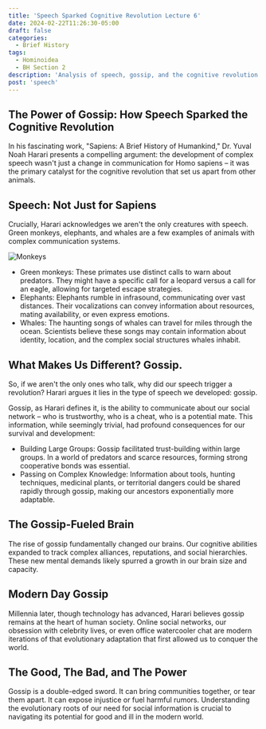 ```yaml
---
title: 'Speech Sparked Cognitive Revolution Lecture 6'
date: 2024-02-22T11:26:30-05:00
draft: false
categories:
  - Brief History
tags:
  - Hominoidea
  - BH Section 2
description: 'Analysis of speech, gossip, and the cognitive revolution'
post: 'speech'
---
```


## The Power of Gossip: How Speech Sparked the Cognitive Revolution

In his fascinating work, "Sapiens: A Brief History of Humankind," Dr. Yuval Noah Harari presents a compelling argument: the development of complex speech wasn't just a change in communication for Homo sapiens – it was the primary catalyst for the cognitive revolution that set us apart from other animals.

## Speech: Not Just for Sapiens

Crucially, Harari acknowledges we aren't the only creatures with speech. Green monkeys, elephants, and whales are a few examples of animals with complex communication systems.

![Monkeys](/image/green_monkey.jpg)

- Green monkeys: These primates use distinct calls to warn about predators. They might have a specific call for a leopard versus a call for an eagle, allowing for targeted escape strategies.
- Elephants: Elephants rumble in infrasound, communicating over vast distances. Their vocalizations can convey information about resources, mating availability, or even express emotions.
- Whales: The haunting songs of whales can travel for miles through the ocean. Scientists believe these songs may contain information about identity, location, and the complex social structures whales inhabit.

## What Makes Us Different? Gossip.

So, if we aren't the only ones who talk, why did our speech trigger a revolution? Harari argues it lies in the type of speech we developed: gossip.

Gossip, as Harari defines it, is the ability to communicate about our social network – who is trustworthy, who is a cheat, who is a potential mate. This information, while seemingly trivial, had profound consequences for our survival and development:

- Building Large Groups: Gossip facilitated trust-building within large groups. In a world of predators and scarce resources, forming strong cooperative bonds was essential.
- Passing on Complex Knowledge: Information about tools, hunting techniques, medicinal plants, or territorial dangers could be shared rapidly through gossip, making our ancestors exponentially more adaptable.

## The Gossip-Fueled Brain

The rise of gossip fundamentally changed our brains. Our cognitive abilities expanded to track complex alliances, reputations, and social hierarchies. These new mental demands likely spurred a growth in our brain size and capacity.

## Modern Day Gossip

Millennia later, though technology has advanced, Harari believes gossip remains at the heart of human society. Online social networks, our obsession with celebrity lives, or even office watercooler chat are modern iterations of that evolutionary adaptation that first allowed us to conquer the world.

## The Good, The Bad, and The Power

Gossip is a double-edged sword. It can bring communities together, or tear them apart. It can expose injustice or fuel harmful rumors. Understanding the evolutionary roots of our need for social information is crucial to navigating its potential for good and ill in the modern world.
